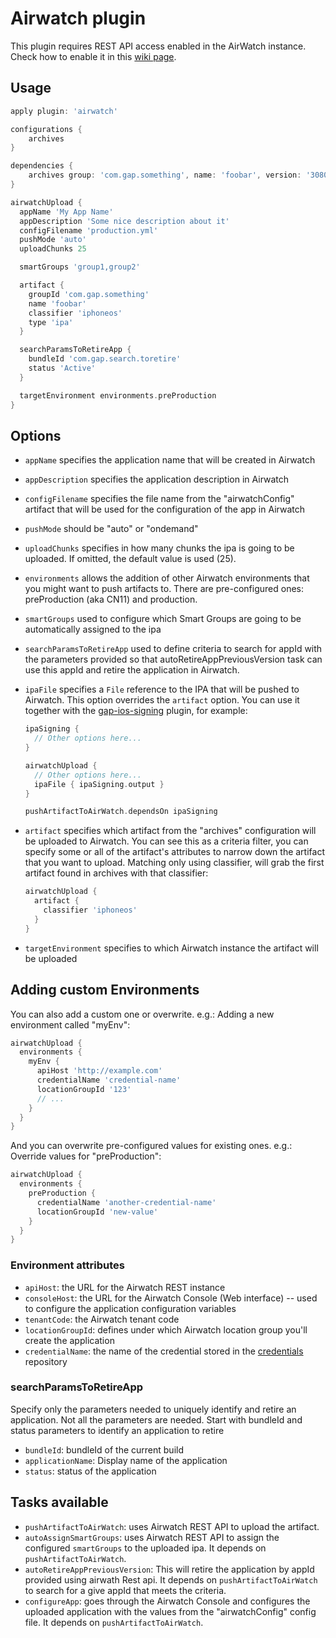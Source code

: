 Airwatch plugin
===============

This plugin requires REST API access enabled in the AirWatch instance. Check how to enable it in this [wiki page](http://github.gapinc.dev/watchmen/gap-gradle-plugin/wiki/Enabling-REST-API-access-in-AirWatch).

## Usage

```groovy
apply plugin: 'airwatch'

configurations {
    archives
}

dependencies {
    archives group: 'com.gap.something', name: 'foobar', version: '30806', configuration: 'archives'
}

airwatchUpload {
  appName 'My App Name'
  appDescription 'Some nice description about it'
  configFilename 'production.yml'
  pushMode 'auto'
  uploadChunks 25

  smartGroups 'group1,group2'

  artifact {
    groupId 'com.gap.something'
    name 'foobar'
    classifier 'iphoneos'
    type 'ipa'
  }

  searchParamsToRetireApp {
    bundleId 'com.gap.search.toretire'
    status 'Active'
  }

  targetEnvironment environments.preProduction
}
```

## Options

* `appName` specifies the application name that will be created in Airwatch
* `appDescription` specifies the application description in Airwatch
* `configFilename` specifies the file name from the "airwatchConfig" artifact that will be used for the configuration of the app in Airwatch
* `pushMode` should be "auto" or "ondemand"
* `uploadChunks` specifies in how many chunks the ipa is going to be uploaded. If omitted, the default value is used (25).
* `environments` allows the addition of other Airwatch environments that you might want to push artifacts to. There are pre-configured ones: preProduction (aka CN11) and production.
* `smartGroups` used to configure which Smart Groups are going to be automatically assigned to the ipa
* `searchParamsToRetireApp` used to define criteria to search for appId with the parameters provided so that autoRetireAppPreviousVersion task can use this appId and retire the application in Airwatch.
* `ipaFile` specifies a `File` reference to the IPA that will be pushed to Airwatch. This option overrides the `artifact` option. You can use it together with the [gap-ios-signing](gap-ios-signing.md) plugin, for example:

  ```groovy
  ipaSigning {
    // Other options here...
  }

  airwatchUpload {
    // Other options here...
    ipaFile { ipaSigning.output }
  }

  pushArtifactToAirWatch.dependsOn ipaSigning
  ```

* `artifact` specifies which artifact from the "archives" configuration will be uploaded to Airwatch. You can see this as a criteria filter, you can specify some or all of the artifact's attributes to narrow down the artifact that you want to upload. Matching only using classifier, will grab the first artifact found in archives with that classifier:

  ```groovy
  airwatchUpload {
    artifact {
      classifier 'iphoneos'
    }
  }
  ```

* `targetEnvironment` specifies to which Airwatch instance the artifact will be uploaded

## Adding custom Environments

You can also add a custom one or overwrite. e.g.: Adding a new environment called "myEnv":

  ```groovy
  airwatchUpload {
    environments {
      myEnv {
        apiHost 'http://example.com'
        credentialName 'credential-name'
        locationGroupId '123'
        // ...
      }
    }
  }
  ```

And you can overwrite pre-configured values for existing ones. e.g.: Override values for "preProduction":

  ```groovy
  airwatchUpload {
    environments {
      preProduction {
        credentialName 'another-credential-name'
        locationGroupId 'new-value'
      }
    }
  }
  ```

### Environment attributes
* `apiHost`: the URL for the Airwatch REST instance
* `consoleHost`: the URL for the Airwatch Console (Web interface) -- used to configure the application configuration variables
* `tenantCode`: the Airwatch tenant code
* `locationGroupId`: defines under which Airwatch location group you'll create the application
* `credentialName`: the name of the credential stored in the [credentials](http://github.gapinc.dev/mpl/credentials) repository

### searchParamsToRetireApp

Specify only the parameters needed to uniquely identify and retire an application. Not all the parameters are needed. Start with bundleId and status parameters to identify an application to retire

* `bundleId`: bundleId of the current build
* `applicationName`: Display name of the application
* `status`: status of the application

## Tasks available

* `pushArtifactToAirWatch`: uses Airwatch REST API to upload the artifact.
* `autoAssignSmartGroups`: uses Airwatch REST API to assign the configured `smartGroups` to the uploaded ipa. It depends on `pushArtifactToAirWatch`.
* `autoRetireAppPreviousVersion`: This will retire the application by appId provided using airwath Rest api. It depends on `pushArtifactToAirWatch` to search for a give appId that meets the criteria.
* `configureApp`: goes through the Airwatch Console and configures the uploaded application with the values from the "airwatchConfig" config file. It depends on `pushArtifactToAirWatch`.
